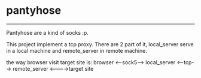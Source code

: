 pantyhose
=========
---------

Pantyhose are a kind of socks :p.

This project implement a tcp proxy. There are 2 part of it, local_server serve in a local machine and remote_server
in remote machine.

the way browser visit target site is:
browser <--sock5--> local_server <--tcp--> remote_server <---->target site
